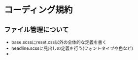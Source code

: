 # コーディング規約

## ファイル管理について
- base.scssにreset.css以外の全体的な定義を書く
- headline.scssに見出しの定義を行う(フォントタイプや色など)
- 